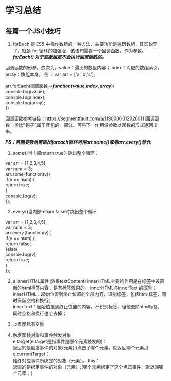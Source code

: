 # 学习总结

## 每篇一个JS小技巧
1. forEach 是 ES5 中操作数组的一种方法，主要功能是遍历数组，其实说穿了，就是 for 循环的加强版，该语句需要一个回调函数，作为参数。 ***forEach() 对于空数组是不会执行回调函数的。***

回调函数的形参，依次为，value：遍历的数组内容；index：对应的数组索引，array：数组本身。
例：
var arr = ['a','b','c'];<br>	
	arr.forEach(回调函数->***function(value,index,array***){<br>
		console.log(value);<br>
		console.log(index);<br>
		console.log(array);<br>
		})

回调函数参考链接：https://segmentfault.com/a/1190000012026011
回调函数：类比“钩子”,属于闭包的一部分。可将下一作用域参数以函数的形式返回出来。

***PS：若需要数组需跳出foreach循环可用arr.some()或者arr.every()替代***
1. some()当内部return true时跳出整个循环：

var arr = [1,2,3,4,5];<br>
var num = 3;<br>
arr.some(function(v){<br>
if(v == num) {<br>
return true;<br>
}<br>
console.log(v);<br>
});<br>

2. every()当内部return false时跳出整个循环<br>

var arr = [1,2,3,4,5];<br>
var num = 3;<br>
arr.every(function(v){<br>
if(v == num) {<br>
return false;<br>
}else{<br>
console.log(v);<br>
return true;<br>
}<br>
});<br>

2. a.innerHTML属性(效果textContent)
innerHTML主要的作用是在标签中设置新的html标签内容，是有标签效果的。
innerHTML与innerText 的区别：<br>
innerHTML：起始位置到终止位置的全部内容，识别标签，包括html标签，同时保留空格和换行;<br>
innerText：起始位置到终止位置的内容，不识别标签，但他去除html标签，同时空格和换行也会去掉；

3. _x表示私有变量

4. 触发函数对象和事件触发对象<br>
e.target(e.target是指事件是哪个元素触发的)：<br>
返回的是触发事件的对象(元素);(点击了哪个元素，就返回哪个元素。)<br>
e.currentTarget：<br>
始终对应事件所绑定的对象（元素）。
this：<br>
返回的是绑定事件的对象（元素）;(哪个元素绑定了这个点击事件，就返回哪个元素；)<br>




